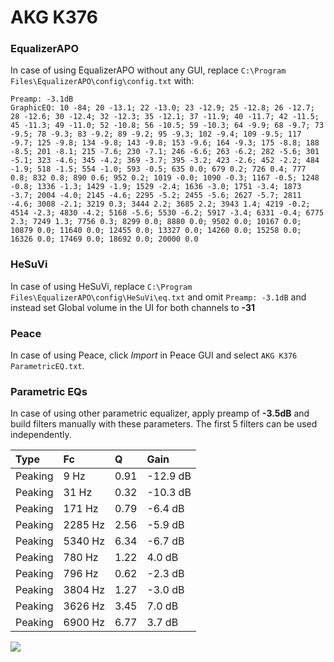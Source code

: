 # AKG K376

### EqualizerAPO
In case of using EqualizerAPO without any GUI, replace `C:\Program Files\EqualizerAPO\config\config.txt`
with:
```
Preamp: -3.1dB
GraphicEQ: 10 -84; 20 -13.1; 22 -13.0; 23 -12.9; 25 -12.8; 26 -12.7; 28 -12.6; 30 -12.4; 32 -12.3; 35 -12.1; 37 -11.9; 40 -11.7; 42 -11.5; 45 -11.3; 49 -11.0; 52 -10.8; 56 -10.5; 59 -10.3; 64 -9.9; 68 -9.7; 73 -9.5; 78 -9.3; 83 -9.2; 89 -9.2; 95 -9.3; 102 -9.4; 109 -9.5; 117 -9.7; 125 -9.8; 134 -9.8; 143 -9.8; 153 -9.6; 164 -9.3; 175 -8.8; 188 -8.5; 201 -8.1; 215 -7.6; 230 -7.1; 246 -6.6; 263 -6.2; 282 -5.6; 301 -5.1; 323 -4.6; 345 -4.2; 369 -3.7; 395 -3.2; 423 -2.6; 452 -2.2; 484 -1.9; 518 -1.5; 554 -1.0; 593 -0.5; 635 0.0; 679 0.2; 726 0.4; 777 0.8; 832 0.8; 890 0.6; 952 0.2; 1019 -0.0; 1090 -0.3; 1167 -0.5; 1248 -0.8; 1336 -1.3; 1429 -1.9; 1529 -2.4; 1636 -3.0; 1751 -3.4; 1873 -3.7; 2004 -4.0; 2145 -4.6; 2295 -5.2; 2455 -5.6; 2627 -5.7; 2811 -4.6; 3008 -2.1; 3219 0.3; 3444 2.2; 3685 2.2; 3943 1.4; 4219 -0.2; 4514 -2.3; 4830 -4.2; 5168 -5.6; 5530 -6.2; 5917 -3.4; 6331 -0.4; 6775 2.3; 7249 1.3; 7756 0.3; 8299 0.0; 8880 0.0; 9502 0.0; 10167 0.0; 10879 0.0; 11640 0.0; 12455 0.0; 13327 0.0; 14260 0.0; 15258 0.0; 16326 0.0; 17469 0.0; 18692 0.0; 20000 0.0
```

### HeSuVi
In case of using HeSuVi, replace `C:\Program Files\EqualizerAPO\config\HeSuVi\eq.txt` and omit `Preamp:
-3.1dB` and instead set Global volume in the UI for both channels to **-31**

### Peace
In case of using Peace, click *Import* in Peace GUI and select `AKG K376 ParametricEQ.txt`.

### Parametric EQs
In case of using other parametric equalizer, apply preamp of **-3.5dB** and build filters manually with
these parameters. The first 5 filters can be used independently.

| Type    | Fc      |    Q | Gain     |
|:--------|:--------|:-----|:---------|
| Peaking | 9 Hz    | 0.91 | -12.9 dB |
| Peaking | 31 Hz   | 0.32 | -10.3 dB |
| Peaking | 171 Hz  | 0.79 | -6.4 dB  |
| Peaking | 2285 Hz | 2.56 | -5.9 dB  |
| Peaking | 5340 Hz | 6.34 | -6.7 dB  |
| Peaking | 780 Hz  | 1.22 | 4.0 dB   |
| Peaking | 796 Hz  | 0.62 | -2.3 dB  |
| Peaking | 3804 Hz | 1.27 | -3.0 dB  |
| Peaking | 3626 Hz | 3.45 | 7.0 dB   |
| Peaking | 6900 Hz | 6.77 | 3.7 dB   |

![](https://raw.githubusercontent.com/jaakkopasanen/AutoEq/master/results/innerfidelity/sbaf-serious/AKG%20K376/AKG%20K376.png)